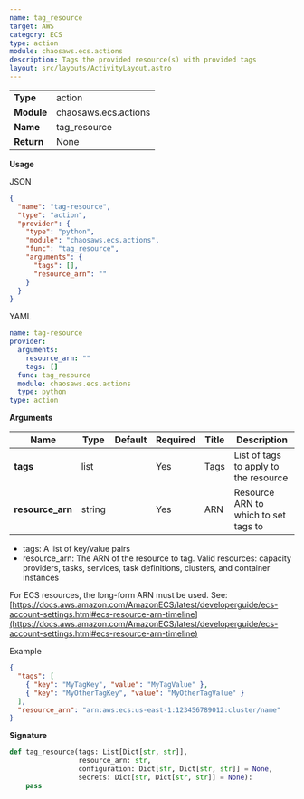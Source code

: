 ```yaml
---
name: tag_resource
target: AWS
category: ECS
type: action
module: chaosaws.ecs.actions
description: Tags the provided resource(s) with provided tags
layout: src/layouts/ActivityLayout.astro
---
```


|            |                      |
| ---------- | -------------------- |
| **Type**   | action               |
| **Module** | chaosaws.ecs.actions |
| **Name**   | tag_resource         |
| **Return** | None                 |

**Usage**

JSON

```json
{
  "name": "tag-resource",
  "type": "action",
  "provider": {
    "type": "python",
    "module": "chaosaws.ecs.actions",
    "func": "tag_resource",
    "arguments": {
      "tags": [],
      "resource_arn": ""
    }
  }
}
```

YAML

```yaml
name: tag-resource
provider:
  arguments:
    resource_arn: ""
    tags: []
  func: tag_resource
  module: chaosaws.ecs.actions
  type: python
type: action
```

**Arguments**

| Name             | Type   | Default | Required | Title | Description                           |
| ---------------- | ------ | ------- | -------- | ----- | ------------------------------------- |
| **tags**         | list   |         | Yes      | Tags  | List of tags to apply to the resource |
| **resource_arn** | string |         | Yes      | ARN   | Resource ARN to which to set tags to  |

- tags: A list of key/value pairs
- resource_arn: The ARN of the resource to tag. Valid resources: capacity providers, tasks, services, task definitions, clusters, and container instances

For ECS resources, the long-form ARN must be used. See: [https://docs.aws.amazon.com/AmazonECS/latest/developerguide/ecs-account-settings.html#ecs-resource-arn-timeline](https://docs.aws.amazon.com/AmazonECS/latest/developerguide/ecs-account-settings.html#ecs-resource-arn-timeline)

Example

```json
{
  "tags": [
    { "key": "MyTagKey", "value": "MyTagValue" },
    { "key": "MyOtherTagKey", "value": "MyOtherTagValue" }
  ],
  "resource_arn": "arn:aws:ecs:us-east-1:123456789012:cluster/name"
}
```

**Signature**

```python
def tag_resource(tags: List[Dict[str, str]],
                 resource_arn: str,
                 configuration: Dict[str, Dict[str, str]] = None,
                 secrets: Dict[str, Dict[str, str]] = None):
    pass

```
